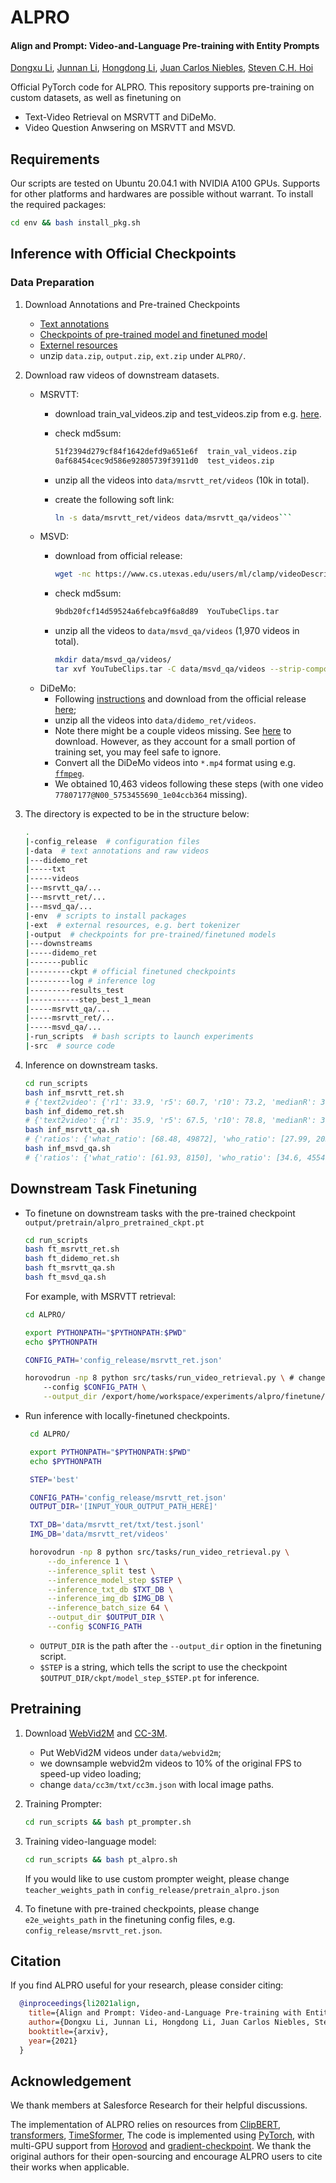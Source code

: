 # ALPRO

#### Align and Prompt: Video-and-Language Pre-training with Entity Prompts

[Dongxu Li](https://www.linkedin.com/in/dongxu-li-a8a035110/), [Junnan Li](https://sites.google.com/site/junnanlics), [Hongdong Li](http://users.cecs.anu.edu.au/~hongdong/), [Juan Carlos Niebles](http://www.niebles.net/), [Steven C.H. Hoi](https://sites.google.com/view/stevenhoi/home)

Official PyTorch code for ALPRO. This repository supports pre-training on custom datasets, as well as finetuning on 
- Text-Video Retrieval on MSRVTT and DiDeMo.
- Video Question Anwsering on MSRVTT and MSVD.


## Requirements 
Our scripts are tested on Ubuntu 20.04.1 with NVIDIA A100 GPUs. Supports for other platforms and hardwares are possible without warrant. To install the required packages:

```bash
cd env && bash install_pkg.sh
```

## Inference with Official Checkpoints
### Data Preparation
1. Download Annotations and Pre-trained Checkpoints
    - [Text annotations](link-to-data.zip)
    - [Checkpoints of pre-trained model and finetuned model](link-to-output.zip)
    - [Externel resources](link-to-ext.zip)
    - unzip `data.zip`, `output.zip`, `ext.zip` under `ALPRO/`.
 
2. Download raw videos of downstream datasets.
   - MSRVTT:
     - download train_val_videos.zip and test_videos.zip from e.g. [here](https://www.mediafire.com/folder/h14iarbs62e7p/shared).
     - check md5sum:

        ```bash
        51f2394d279cf84f1642defd9a651e6f  train_val_videos.zip
        0af68454cec9d586e92805739f3911d0  test_videos.zip
        ```
     - unzip all the videos into `data/msrvtt_ret/videos` (10k in total).
     - create the following soft link:

        ```bash
        ln -s data/msrvtt_ret/videos data/msrvtt_qa/videos```
    - MSVD:
      - download from official release:
  
        ```bash
        wget -nc https://www.cs.utexas.edu/users/ml/clamp/videoDescription/YouTubeClips.tar
        ```
      - check md5sum:
      
        ```bash
        9bdb20fcf14d59524a6febca9f6a8d89  YouTubeClips.tar
        ```
      - unzip all the videos to `data/msvd_qa/videos` (1,970 videos in total).
        
        ```bash
        mkdir data/msvd_qa/videos/ 
        tar xvf YouTubeClips.tar -C data/msvd_qa/videos --strip-components=1
        ```
    - DiDeMo:
       - Following [instructions](https://github.com/LisaAnne/LocalizingMoments/blob/master/README.md) and download from the official release [here](https://drive.google.com/drive/u/1/folders/1_oyJ5rQiZboipbMl6tkhY8v0s9zDkvJc);
       - unzip all the videos into `data/didemo_ret/videos`.
       - Note there might be a couple videos missing. See [here](https://github.com/LisaAnne/LocalizingMoments/blob/master/README.md#getting-the-videos) to download. However, as they account for a small portion of training set, you may feel safe to ignore.
       - Convert all the DiDeMo videos into `*.mp4` format using e.g. [`ffmpeg`](https://askubuntu.com/questions/396883/how-to-simply-convert-video-files-i-e-mkv-to-mp4).
       - We obtained 10,463 videos following these steps (with one video `77807177@N00_5753455690_1e04ccb364` missing).



  3. The directory is expected to be in the structure below:
      ```bash
      .
      |-config_release  # configuration files
      |-data  # text annotations and raw videos
      |---didemo_ret
      |-----txt
      |-----videos
      |---msrvtt_qa/...
      |---msrvtt_ret/...
      |---msvd_qa/...
      |-env  # scripts to install packages
      |-ext  # external resources, e.g. bert tokenizer
      |-output  # checkpoints for pre-trained/finetuned models
      |---downstreams
      |-----didemo_ret
      |-------public
      |---------ckpt # official finetuned checkpoints
      |---------log # inference log
      |---------results_test
      |-----------step_best_1_mean
      |-----msrvtt_qa/...
      |-----msrvtt_ret/...
      |-----msvd_qa/...
      |-run_scripts  # bash scripts to launch experiments
      |-src  # source code
      ```

3. Inference on downstream tasks.
    ```bash
    cd run_scripts
    bash inf_msrvtt_ret.sh
    # {'text2video': {'r1': 33.9, 'r5': 60.7, 'r10': 73.2, 'medianR': 3.0, 'meanR': 27.404}}
    bash inf_didemo_ret.sh
    # {'text2video': {'r1': 35.9, 'r5': 67.5, 'r10': 78.8, 'medianR': 3.0, 'meanR': 19.125}}
    bash inf_msrvtt_qa.sh
    # {'ratios': {'what_ratio': [68.48, 49872], 'who_ratio': [27.99, 20385], 'how_ratio': [2.25, 1640], 'where_ratio': [0.34, 250], 'when_ratio': [0.93, 677]}, 'overall_acc': 42.12, 'what_acc': 36.05, 'who_acc': 52.24, 'how_acc': 85.67, 'where_acc': 42.8, 'when_acc': 78.88}
    bash inf_msvd_qa.sh
    # {'ratios': {'what_ratio': [61.93, 8150], 'who_ratio': [34.6, 4554], 'how_ratio': [2.81, 370], 'where_ratio': [0.21, 28], 'when_ratio': [0.44, 58]}, 'overall_acc': 45.91, 'what_acc': 37.02, 'who_acc': 58.59, 'how_acc': 81.62, 'where_acc': 46.43, 'when_acc': 72.41}
    ```


## Downstream Task Finetuning
  - To finetune on downstream tasks with the pre-trained checkpoint `output/pretrain/alpro_pretrained_ckpt.pt`

    ```bash
    cd run_scripts
    bash ft_msrvtt_ret.sh
    bash ft_didemo_ret.sh
    bash ft_msrvtt_qa.sh
    bash ft_msvd_qa.sh
    ```
  
    For example, with MSRVTT retrieval:
    ```bash
    cd ALPRO/

    export PYTHONPATH="$PYTHONPATH:$PWD"
    echo $PYTHONPATH

    CONFIG_PATH='config_release/msrvtt_ret.json'

    horovodrun -np 8 python src/tasks/run_video_retrieval.py \ # change -np to GPUs numbers.
        --config $CONFIG_PATH \
        --output_dir /export/home/workspace/experiments/alpro/finetune/msrvtt_ret/$(date '+%Y%m%d%H%M%S')  # change to your local path to store finetuning ckpts and logs 
    ``` 
 - Run inference with locally-finetuned checkpoints.
   ```bash
    cd ALPRO/

    export PYTHONPATH="$PYTHONPATH:$PWD"
    echo $PYTHONPATH

    STEP='best'

    CONFIG_PATH='config_release/msrvtt_ret.json'
    OUTPUT_DIR='[INPUT_YOUR_OUTPUT_PATH_HERE]'

    TXT_DB='data/msrvtt_ret/txt/test.jsonl'
    IMG_DB='data/msrvtt_ret/videos'

    horovodrun -np 8 python src/tasks/run_video_retrieval.py \
        --do_inference 1 \
        --inference_split test \
        --inference_model_step $STEP \
        --inference_txt_db $TXT_DB \
        --inference_img_db $IMG_DB \
        --inference_batch_size 64 \
        --output_dir $OUTPUT_DIR \
        --config $CONFIG_PATH
   ```  
   - `OUTPUT_DIR` is the path after the `--output_dir` option in the finetuning script.
   - `$STEP` is a string, which tells the script to use the checkpoint `$OUTPUT_DIR/ckpt/model_step_$STEP.pt` for inference. 


## Pretraining
1. Download [WebVid2M](https://github.com/m-bain/frozen-in-time) and [CC-3M](https://github.com/igorbrigadir/DownloadConceptualCaptions).
  
    - Put WebVid2M videos under `data/webvid2m`;
    - we downsample webvid2m videos to 10% of the original FPS to speed-up video loading;
    - change `data/cc3m/txt/cc3m.json` with local image paths.

2. Training Prompter:
    ```bash
    cd run_scripts && bash pt_prompter.sh
    ```   

3. Training video-language model: 
    ```bash
    cd run_scripts && bash pt_alpro.sh
    ```
    If you would like to use custom prompter weight, please change `teacher_weights_path` in `config_release/pretrain_alpro.json`
4. To finetune with pre-trained checkpoints, please change `e2e_weights_path` in the finetuning config files, e.g. `config_release/msrvtt_ret.json`.


## Citation

If you find ALPRO useful for your research, please consider citing:
```bibtex
  @inproceedings{li2021align,
    title={Align and Prompt: Video-and-Language Pre-training with Entity Prompts},
    author={Dongxu Li, Junnan Li, Hongdong Li, Juan Carlos Niebles, Steven C.H. Hoi},
    booktitle={arxiv},
    year={2021}
  }
```

## Acknowledgement
We thank members at Salesforce Research for their helpful discussions.

The implementation of ALPRO relies on resources from [ClipBERT](https://github.com/jayleicn/ClipBERT),
[transformers](https://github.com/huggingface/transformers), 
[TimeSformer](https://github.com/facebookresearch/TimeSformer/tree/main/timesformer/models), 
The code is implemented using [PyTorch](https://github.com/pytorch/pytorch), 
with multi-GPU support from [Horovod](https://github.com/horovod/horovod) and [gradient-checkpoint](https://github.com/csrhddlam/pytorch-checkpoint).  We thank the original authors for their open-sourcing and encourage ALPRO users to cite their works when applicable.

